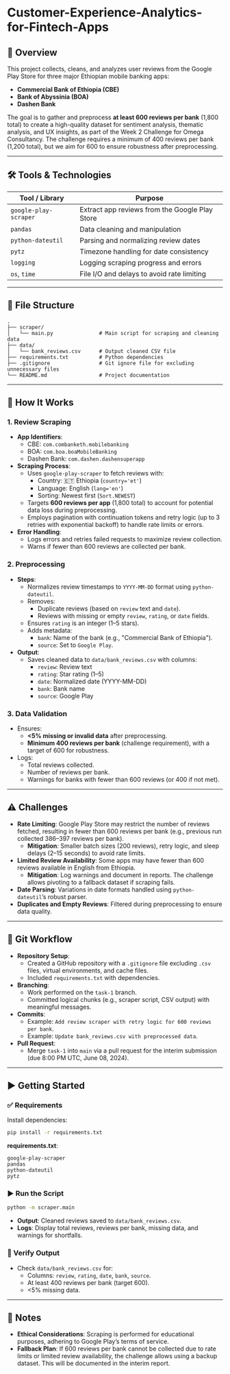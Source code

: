 
# Customer-Experience-Analytics-for-Fintech-Apps

## 📌 Overview

This project collects, cleans, and analyzes user reviews from the Google Play Store for three major Ethiopian mobile banking apps:

- **Commercial Bank of Ethiopia (CBE)**
- **Bank of Abyssinia (BOA)**
- **Dashen Bank**

The goal is to gather and preprocess **at least 600 reviews per bank** (1,800 total) to create a high-quality dataset for sentiment analysis, thematic analysis, and UX insights, as part of the Week 2 Challenge for Omega Consultancy. The challenge requires a minimum of 400 reviews per bank (1,200 total), but we aim for 600 to ensure robustness after preprocessing.

---

## 🛠 Tools & Technologies

| Tool / Library        | Purpose                                        |
|-----------------------|-----------------------------------------------|
| `google-play-scraper` | Extract app reviews from the Google Play Store |
| `pandas`              | Data cleaning and manipulation                 |
| `python-dateutil`     | Parsing and normalizing review dates           |
| `pytz`                | Timezone handling for date consistency         |
| `logging`             | Logging scraping progress and errors           |
| `os`, `time`          | File I/O and delays to avoid rate limiting     |

---

## 📂 File Structure

```
.
├── scraper/
│   └── main.py               # Main script for scraping and cleaning data
├── data/
│   └── bank_reviews.csv      # Output cleaned CSV file
├── requirements.txt          # Python dependencies
├── .gitignore                # Git ignore file for excluding unnecessary files
└── README.md                 # Project documentation
```

---

## 🚀 How It Works

### 1. **Review Scraping**

- **App Identifiers**:
  - CBE: `com.combanketh.mobilebanking`
  - BOA: `com.boa.boaMobileBanking`
  - Dashen Bank: `com.dashen.dashensuperapp`
- **Scraping Process**:
  - Uses `google-play-scraper` to fetch reviews with:
    - Country: 🇪🇹 Ethiopia (`country='et'`)
    - Language: English (`lang='en'`)
    - Sorting: Newest first (`Sort.NEWEST`)
  - Targets **600 reviews per app** (1,800 total) to account for potential data loss during preprocessing.
  - Employs pagination with continuation tokens and retry logic (up to 3 retries with exponential backoff) to handle rate limits or errors.
- **Error Handling**:
  - Logs errors and retries failed requests to maximize review collection.
  - Warns if fewer than 600 reviews are collected per bank.

### 2. **Preprocessing**

- **Steps**:
  - Normalizes review timestamps to `YYYY-MM-DD` format using `python-dateutil`.
  - Removes:
    - Duplicate reviews (based on `review` text and `date`).
    - Reviews with missing or empty `review`, `rating`, or `date` fields.
  - Ensures `rating` is an integer (1–5 stars).
  - Adds metadata:
    - `bank`: Name of the bank (e.g., "Commercial Bank of Ethiopia").
    - `source`: Set to `Google Play`.
- **Output**:
  - Saves cleaned data to `data/bank_reviews.csv` with columns:
    - `review`: Review text
    - `rating`: Star rating (1–5)
    - `date`: Normalized date (YYYY-MM-DD)
    - `bank`: Bank name
    - `source`: Google Play

### 3. **Data Validation**

- Ensures:
  - **<5% missing or invalid data** after preprocessing.
  - **Minimum 400 reviews per bank** (challenge requirement), with a target of 600 for robustness.
- Logs:
  - Total reviews collected.
  - Number of reviews per bank.
  - Warnings for banks with fewer than 600 reviews (or 400 if not met).

---

## ⚠️ Challenges

- **Rate Limiting**: Google Play Store may restrict the number of reviews fetched, resulting in fewer than 600 reviews per bank (e.g., previous run collected 386–397 reviews per bank).
  - **Mitigation**: Smaller batch sizes (200 reviews), retry logic, and sleep delays (2–15 seconds) to avoid rate limits.
- **Limited Review Availability**: Some apps may have fewer than 600 reviews available in English from Ethiopia.
  - **Mitigation**: Log warnings and document in reports. The challenge allows pivoting to a fallback dataset if scraping fails.
- **Date Parsing**: Variations in date formats handled using `python-dateutil`’s robust parser.
- **Duplicates and Empty Reviews**: Filtered during preprocessing to ensure data quality.

---

## 📡 Git Workflow

- **Repository Setup**:
  - Created a GitHub repository with a `.gitignore` file excluding `.csv` files, virtual environments, and cache files.
  - Included `requirements.txt` with dependencies.
- **Branching**:
  - Work performed on the `task-1` branch.
  - Committed logical chunks (e.g., scraper script, CSV output) with meaningful messages.
- **Commits**:
  - Example: `Add review scraper with retry logic for 600 reviews per bank`.
  - Example: `Update bank_reviews.csv with preprocessed data`.
- **Pull Request**:
  - Merge `task-1` into `main` via a pull request for the interim submission (due 8:00 PM UTC, June 08, 2024).

---

## ▶️ Getting Started

### ✅ Requirements

Install dependencies:

```bash
pip install -r requirements.txt
```

**requirements.txt**:
```
google-play-scraper
pandas
python-dateutil
pytz
```

### ▶️ Run the Script

```bash
python -m scraper.main
```

- **Output**: Cleaned reviews saved to `data/bank_reviews.csv`.
- **Logs**: Display total reviews, reviews per bank, missing data, and warnings for shortfalls.

### 📂 Verify Output

- Check `data/bank_reviews.csv` for:
  - Columns: `review`, `rating`, `date`, `bank`, `source`.
  - At least 400 reviews per bank (target 600).
  - <5% missing data.

---

## 📝 Notes

- **Ethical Considerations**: Scraping is performed for educational purposes, adhering to Google Play’s terms of service.
- **Fallback Plan**: If 600 reviews per bank cannot be collected due to rate limits or limited review availability, the challenge allows using a backup dataset. This will be documented in the interim report.
